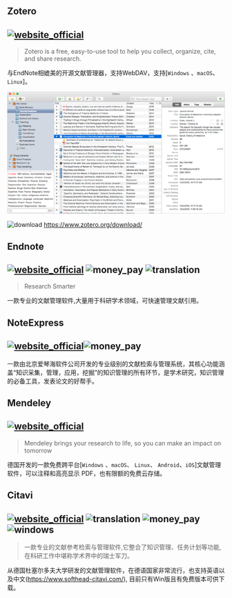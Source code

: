 ## Zotero 

## [![website_official](https://gitbook07.oss-cn-hangzhou.aliyuncs.com/website_official.svg)](https://www.zotero.org/)

> Zotero is a free, easy-to-use tool to help you
collect, organize, cite, and share research.

与EndNote相媲美的开源文献管理器，支持WebDAV，支持[`Windows` 、`macOS`、 `Linux`]。

![](../../.gitbook/assets/z-study-sci-paper-zotero.png)

![download](https://gitbook07.oss-cn-hangzhou.aliyuncs.com/download.svg) https://www.zotero.org/download/

## Endnote

##  [![website_official](https://gitbook07.oss-cn-hangzhou.aliyuncs.com/website_official.svg)](https://endnote.com/) ![money_pay](https://gitbook07.oss-cn-hangzhou.aliyuncs.com/money_pay.svg) ![translation](https://gitbook07.oss-cn-hangzhou.aliyuncs.com/translation.svg)

> Research Smarter

一款专业的文献管理软件,大量用于科研学术领域，可快速管理文献引用。

## NoteExpress

##  [![website_official](https://gitbook07.oss-cn-hangzhou.aliyuncs.com/website_official.svg)](http://www.inoteexpress.com/aegean/)![money_pay](https://gitbook07.oss-cn-hangzhou.aliyuncs.com/money_pay.svg)

一款由北京爱琴海软件公司开发的专业级别的文献检索与管理系统，其核心功能涵盖“知识采集，管理，应用，挖掘”的知识管理的所有环节，是学术研究，知识管理的必备工具，发表论文的好帮手。

## Mendeley 

## [![website_official](https://gitbook07.oss-cn-hangzhou.aliyuncs.com/website_official.svg)](https://www.mendeley.com/)

> Mendeley brings your research to life, so you can make an impact on tomorrow

德国开发的一款免费跨平台[`Windows` 、`macOS`、 `Linux`、 `Android`、`iOS`]文献管理软件，可以注释和高亮显示 PDF，也有限额的免费云存储。

## Citavi 

## [![website_official](https://gitbook07.oss-cn-hangzhou.aliyuncs.com/website_official.svg)](https://www.citavi.com/en) ![translation](https://gitbook07.oss-cn-hangzhou.aliyuncs.com/translation.svg) ![money_pay](https://gitbook07.oss-cn-hangzhou.aliyuncs.com/money_pay.svg) ![windows](https://gitbook07.oss-cn-hangzhou.aliyuncs.com/windows.svg)

> 一款专业的文献参考检索与管理软件,它整合了知识管理、任务计划等功能,在科研工作中堪称学术界中的瑞士军刀。

从德国杜塞尔多夫大学研发的文献管理软件，在德语国家非常流行，也支持英语以及中文(https://www.softhead-citavi.com/), 目前只有Win版且有免费版本可供下载。

